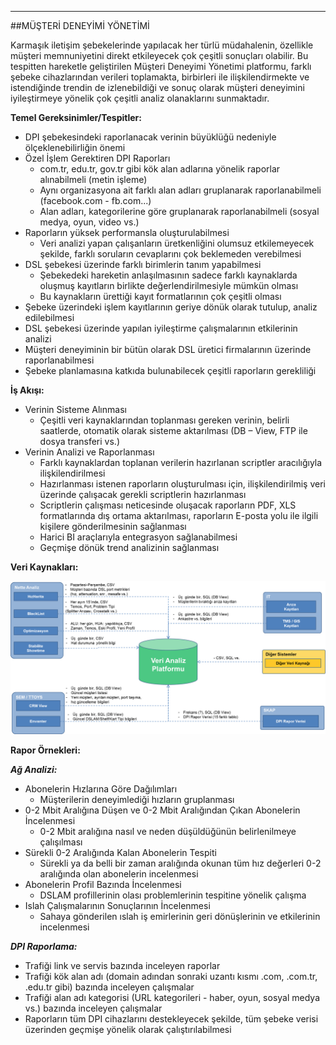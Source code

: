 - - -
##MÜŞTERİ DENEYİMİ YÖNETİMİ

Karmaşık iletişim şebekelerinde yapılacak her türlü müdahalenin, özellikle müşteri memnuniyetini direkt etkileyecek çok çeşitli sonuçları olabilir. Bu tespitten hareketle geliştirilen Müşteri Deneyimi Yönetimi platformu, farklı şebeke cihazlarından verileri toplamakta, birbirleri ile ilişkilendirmekte ve istendiğinde trendin de izlenebildiği ve sonuç olarak müşteri deneyimini iyileştirmeye yönelik çok çeşitli analiz olanaklarını sunmaktadır.

**Temel Gereksinimler/Tespitler:**  

- DPI şebekesindeki raporlanacak verinin büyüklüğü nedeniyle ölçeklenebilirliğin önemi   
- Özel İşlem Gerektiren DPI Raporları  
    - com.tr, edu.tr, gov.tr gibi kök alan adlarına yönelik raporlar alınabilmeli (metin işleme)  
    - Aynı organizasyona ait farklı alan adları gruplanarak raporlanabilmeli (facebook.com - fb.com...)  
    - Alan adları, kategorilerine göre gruplanarak raporlanabilmeli (sosyal medya, oyun, video vs.)  
- Raporların yüksek performansla oluşturulabilmesi
    - Veri analizi yapan çalışanların üretkenliğini olumsuz etkilemeyecek şekilde, farklı soruların cevaplarını çok beklemeden verebilmesi 
- DSL şebekesi üzerinde farklı birimlerin tanım yapabilmesi
    - Şebekedeki hareketin anlaşılmasının sadece farklı kaynaklarda oluşmuş kayıtların birlikte değerlendirilmesiyle mümkün olması 
    - Bu kaynakların ürettiği kayıt formatlarının çok çeşitli olması
- Şebeke üzerindeki işlem kayıtlarının geriye dönük olarak tutulup, analiz edilebilmesi
- DSL şebekesi üzerinde yapılan iyileştirme çalışmalarının etkilerinin analizi
- Müşteri deneyiminin bir bütün olarak DSL üretici firmalarının üzerinde raporlanabilmesi  
- Şebeke planlamasına katkıda bulunabilecek çeşitli raporların gerekliliği
    

**İş Akışı:**  

-  Verinin Sisteme Alınması  
    -  Çeşitli veri kaynaklarından toplanması gereken verinin, belirli saatlerde, otomatik olarak sisteme aktarılması (DB – View, FTP ile dosya transferi vs.)  
-  Verinin Analizi ve Raporlanması  
    -  Farklı kaynaklardan toplanan verilerin hazırlanan scriptler aracılığıyla ilişkilendirilmesi  
    -  Hazırlanması istenen raporların oluşturulması için, ilişkilendirilmiş veri üzerinde çalışacak gerekli scriptlerin hazırlanması  
    -  Scriptlerin çalışması neticesinde oluşacak raporların PDF, XLS formatlarında dış ortama aktarılması, raporların E-posta yolu ile ilgili kişilere gönderilmesinin sağlanması  
    -  Harici BI araçlarıyla entegrasyon sağlanabilmesi  
    -  Geçmişe dönük trend analizinin sağlanması 

**Veri Kaynakları:**  

![VeriAnalizRaporlama_VeriKaynakları](images/uploads/page/tr/VeriAnalizRaporlama_VeriKaynaklari.png)

**Rapor Örnekleri:**   

***Ağ Analizi:***  

- Abonelerin Hızlarına Göre Dağılımları  
    - Müşterilerin deneyimlediği hızların gruplanması  
- 0-2 Mbit Aralığına Düşen ve 0-2 Mbit Aralığından Çıkan Abonelerin İncelenmesi  
    - 0-2 Mbit aralığına nasıl ve neden düşüldüğünün belirlenilmeye çalışılması
- Sürekli 0-2 Aralığında Kalan Abonelerin Tespiti
    - Sürekli ya da belli bir zaman aralığında okunan tüm hız değerleri 0-2 aralığında olan abonelerin incelenmesi
- Abonelerin Profil Bazında İncelenmesi
    - DSLAM profillerinin olası problemlerinin tespitine yönelik çalışma
- Islah Çalışmalarının Sonuçlarının İncelenmesi
    - Sahaya gönderilen ıslah iş emirlerinin geri dönüşlerinin ve etkilerinin incelenmesi

***DPI Raporlama:***  

- Trafiği link ve servis bazında inceleyen raporlar
- Trafiği kök alan adı (domain adından sonraki uzantı kısmı .com, .com.tr, .edu.tr gibi) bazında inceleyen çalışmalar
- Trafiği alan adı kategorisi (URL kategorileri - haber, oyun, sosyal medya vs.) bazında inceleyen çalışmalar
- Raporların tüm DPI cihazlarını destekleyecek şekilde, tüm şebeke verisi üzerinden geçmişe yönelik olarak çalıştırılabilmesi
